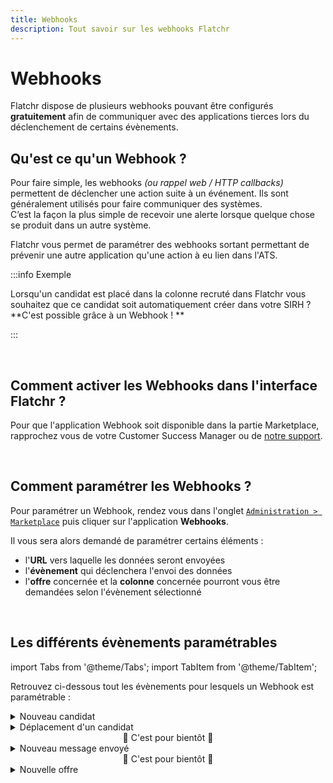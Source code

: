 ```yaml
---
title: Webhooks
description: Tout savoir sur les webhooks Flatchr
---
```


# Webhooks

Flatchr dispose de plusieurs webhooks pouvant être configurés **gratuitement** afin de communiquer avec des applications tierces lors du déclenchement de certains évènements.

## Qu'est ce qu'un Webhook ? 

Pour faire simple, les webhooks *(ou rappel web / HTTP callbacks)* permettent de déclencher une action suite à un événement. Ils sont généralement utilisés pour faire communiquer des systèmes.  
C’est la façon la plus simple de recevoir une alerte lorsque quelque chose se produit dans un autre système.  

Flatchr vous permet de paramétrer des webhooks sortant permettant de prévenir une autre application qu'une action à eu lien dans l'ATS.


:::info Exemple

Lorsqu'un candidat est placé dans la colonne recruté dans Flatchr vous souhaitez que ce candidat soit automatiquement créer dans votre SIRH ?  
**C'est possible grâce à un Webhook ! **

:::

<br/>

## Comment activer les Webhooks dans l'interface Flatchr ? 

Pour que l'application Webhook soit disponible dans la partie Marketplace, rapprochez vous de votre Customer Success Manager ou de [notre support](mailto:support@flatchr.io).

<br/>

## Comment paramétrer les Webhooks ? 

Pour paramétrer un Webhook, rendez vous dans l'onglet [`Administration > Marketplace`](http://app.flatchr.io/#/board/settings/api) puis cliquer sur l'application **Webhooks**.  


Il vous sera alors demandé de paramétrer certains éléments : 
- l'**URL** vers laquelle les données seront envoyées 
- l'**évènement** qui déclenchera l'envoi des données
- l'**offre** concernée et la **colonne** concernée pourront vous être demandées selon l'évènement sélectionné


<br/>

## Les différents évènements paramétrables

import Tabs from '@theme/Tabs';
import TabItem from '@theme/TabItem';

Retrouvez ci-dessous tout les évènements pour lesquels un Webhook est paramétrable : 

<Tabs>
<TabItem value="Candidats" label="Candidats" default>
<details>
<summary>Nouveau candidat</summary>

Un Webhook peut être créé pour envoyer une requête lorsqu'un nouveau candidat est créé.

  <br/>

|Name|Type|Description|
|---|---|---|
data|[data](/docs/Schemas/data_new_applicant)|Objet contenant les données|
event|string|Evènement ayant déclenché l'envoi (ici : 'new_applicant')|
company_id|integer|Identifiant en clair de l'entreprise|

<details>
<summary>Exemple</summary>

```json
{
  data: {
    applicant: {
      candidate_id: 1648,
      vacancy_id: '0LEZBvp5WKnMoVmg',
      comment: '',
      column_id: 'a4JL2lpEQKpwBXKe',
      updated_at: 2022-01-13T15:21:22.164Z,
      created_at: 2022-01-13T15:21:22.164Z,
      id: 'G6KzqPkNZ0n31m0l',
      score: 0,
      status: 1,
      comments: null,
      urls: null,
      external_id: null,
      view: false,
      anonym: false,
      duplicate: null,
      reason_id: null,
      column: [Object]
    },
    candidate: {
      firstname: 'Pauline',
      lastname: 'Duboneau',
      email: 'duboneau.p@mail.com',
      urls: [Object],
      phone: '+33654342384',
      updated_at: 2022-01-14T13:55:31.919Z,
      created_at: 2022-01-14T13:55:31.919Z,
      id: 1648,
      status: 1,
      external_id: null,
      summary: null,
      contact_information: null,
      comments: null,
      user_id: null,
      consent: true
    },
    vacancy: {
      id: 1575,
      company_id: 'Vw67MkgKj2dJ1203',
      title: 'Chirurgien',
      description: 'Créé en 1974 au sein de l’AP-HM, le Centre Hospitalier de la Timone est le plus important de la région PACA. Il est considéré par son activité, son équipement de pointe et ses moyens humains comme le troisième hôpital européen.',
      experience: 1,
      salary: '0',
      status: 1,
      contract_type_id: 1,
      activity_id: 35,
      external_id: null,
      created_by: 'lVq5r6pYLD9PmMvP',
      created_at: 2021-10-11T12:29:16.187Z,
      updated_at: 2022-01-13T14:49:27.828Z,
      mission: '<p>Gerer les differentes intervetions pour les patients</p>',
      profile: "<p>Identifier la demande du patient et rechercher les informations complémentaires dans le dossier médical<br>Définir les orientations stratégiques d'une structure<br>Recenser les symptômes, les dysfonctionnements, cerner l'environnement de vie du patient et procéder à l'examen clinique<br>Déterminer les besoins thérapeutiques et réaliser les soins médicaux<br>Réaliser la prescription médicale, expliquer les modalités de traitement au patient et le conseiller sur l'hygiène de vie<br>Repérer les situations à risques (maltraitance, addiction, ...) et orienter le patient vers d'autres professionnels ou informer les services concernés (sociaux, judiciaires, ...)<br>Compléter les documents médico-administratifs (feuille de soins, déclaration de grossesse)<br>Actualiser le dossier médical du patient<br>Représenter une structure lors d'évènements (salons professionnels, ...)<br>Actualiser la documentation professionnelle et réglementaire<br>Participer à des groupes de travail</p>",
      channel_id: 10,
      metier_id: 122,
      daxtra_index: true,
      mensuality: 'y',
      reference: 'chirurgien-2022',
      published: false,
      semantic: false,
      slug: '0lezbvp5wwnmovmg-chirurgien',
      slug_mail: 'dn4y5z',
      driver_license: false,
      education_level_id: 1,
      start_date: null,
      end_date: null,
      apply_url: null,
      updated_by: null,
      language: 'fr_FR',
      meta_tags: null,
      meta_description: null,
      meta_title: null,
      options: null,
      remote: false,
      kanban: true,
      note: '<p></p>',
      currency: 'EUR',
      partial: false,
      handicap: false,
      questions: [],
      address: [Object]
    },
    column: 643,
    cv: null,
    user: {},
    message: 'Un nouveau candidat a postulé sur votre offre <b>Chirurgien</b>',
    applicant_id: 1860,
    candidate_id: 1648,
    column_id: 'a4JL2lpEQKpwBXKe',
    vacancy_id: '0LEZBvp5WWnMoVmg',
    company: { id: 'Vw67MknKj2dJ1203', name: 'Hopital de la Timone' }
  },
  event: 'new_applicant',
  company_id: 59
}
```
</details>
</details>
  <details>
  <summary> Déplacement d'un candidat </summary>
  Un Webhook peut être créé pour envoyer une requête lorsqu'un candidat est déplacé sur une colonne définie. On peut donc paramétrer le Webhook pour qu'il transfère les informations d'un candidat recruté à un ATS. 

  <br/>

|Name|Type|Description|
|---|---|---|
data|[data](/docs/Schemas/data_drag_applicant)|Objet contenant les données|
event|string|Evènement ayant déclenché l'envoi (ici : 'drag_applicant')|
company_id|integer|Identifiant en clair de l'entreprise|


<details>
<summary> Exemple </summary>

```json
{
  data: {
    user: {
      email: 'tom_bourgis@gmail.com',
      status: 1,
      id: 240,
      firstname: 'Tom',
      lastname: 'Bourgis',
      phone: null,
      company: 'L'entreprise',
      language: 'fr_FR',
      last_login: 2022-01-13T15:12:14.899Z,
      created_at: 2019-03-21T09:24:02.325Z,
      updated_at: 2022-01-13T15:12:14.901Z,
      signature: '<p>Tom Bourgis</p>\n' +
        '<p>Chargé de développement</p>\n' +
        '<p>+33 (0)6 20 51 96 08 - tom.bourgis@lentreprise.io</p>\n' +
        '<p><a href="https://app.hubspot.com/meetings/tom-3" target="_blank">Prendre un rendez-vous</a>&nbsp;</p>\n' +
        '<p></p>\n',
      use_email: false,
      timezone: 'Europe/Paris',
      gmail_last_sync_id: null,
      gmail_last_sync_date: null,
      picture: [Object]
    },
    applicant: {
      id: 1474,
      vacancy_id: 'a4JL2lpEbydwBXKe',
      candidate_id: 1260,
      score: 0,
      status: 1,
      created_at: 2022-01-13T15:21:22.164Z,
      updated_at: 2022-01-13T15:26:53.148Z,
      comment: null,
      column_id: 'Nk5aMxpQ4b9GZ2Oz',
      comments: null,
      urls: null,
      external_id: null,
      view: false,
      anonym: false,
      duplicate: null,
      reason_id: null,
      applies: [Array],
      column: [Object],
      vacancy: [Object]
    },
    candidate: {
      id: 1260,
      firstname: 'Hubert',
      lastname: 'Delajaque',
      email: 'delajaque@mail.com',
      status: 1,
      external_id: null,
      created_at: 2022-01-13T15:21:22.063Z,
      updated_at: 2022-01-13T15:21:22.116Z,
      summary: null,
      contact_information: null,
      comments: null,
      urls: {},
      user_id: null,
      phone: '+33 6 76 56 45 23',
      consent: true,
      cv: {},
      additionals: [Object]
    },
    column: {
      id: 695,
      title: 'Pré-qualification RH',
      company_id: 'G6KzqPnNLyp31m0l',
      position: 2,
      created_at: 2019-12-12T12:34:15.174Z,
      updated_at: 2021-11-05T09:12:15.563Z,
      visible: true,
      hired: false
    },
    vacancy: {
      id: 1243,
      company_id: 'G6KzqPnNLyp31m0l',
      title: 'Account Executive ',
      description: '<div>Quid? qui se etiam nunc subsidiis patrimonii aut amicorum liberalitate sustentant, hos perire patiemur? An, si qui frui publico non potuit per hostem, hic tegitur ipsa lege censoria; quem is frui non sinit, qui est, etiamsi non appellatur, hostis, huic ferri auxilium non oportet? Retinete igitur in provincia diutius eum, qui de sociis cum hostibus, de civibus cum sociis faciat pactiones, qui hoc etiam se pluris esse quam collegam putet, quod ille vos tristia voltuque deceperit, ipse numquam se minus quam erat, nequam esse simularit. Piso autem alio quodam modo gloriatur se brevi tempore perfecisse, ne Gabinius unus omnium nequissimus existimaretur.</div>',
      experience: 2,
      salary: '0',
      status: 1,
      contract_type_id: 5,
      activity_id: 13,
      external_id: null,
      created_by: 'LrENkKp8lZd3xYGM',
      created_at: 2020-12-01T14:14:28.005Z,
      updated_at: 2021-12-28T16:39:01.848Z,
      mission: '<div>Prospecte une clientèle de professionnels, propose des solutions techniques selon les besoins, impératifs du client et négocie les conditions commerciales de la vente.<br>Peut coordonner une équipe commerciale et animer un réseau de commerciaux.</div>',
      profile: "<div>Définir le plan d'action commercial et établir le plan de tournée (ciblage, interlocuteurs, préparation de dossiers techniques)<br>Concevoir une étude de faisabilité technique<br>Établir un devis<br>Négocier un contrat<br>Établir un contrat de vente<br>Vérifier les conditions de réalisation d'une commande<br>Suivre la réalisation d'une prestation technique<br>Analyser les résultats des ventes<br>Déterminer des mesures correctives</div>",
      channel_id: 2,
      metier_id: 54,
      daxtra_index: true,
      mensuality: 'y',
      reference: 'Account Executive',
      published: false,
      semantic: false,
      slug: 'a4jl2lpebydwbxme-commercial-btob-h-f',
      slug_mail: 'dj3q2z',
      driver_license: true,
      education_level_id: 5,
      start_date: null,
      end_date: null,
      apply_url: null,
      updated_by: null,
      language: 'fr_FR',
      meta_tags: null,
      meta_description: null,
      meta_title: null,
      options: [Object],
      remote: true,
      kanban: true,
      note: '',
      currency: 'EUR',
      partial: false,
      handicap: false
    },
    user_id: '0D3NVZdqe7dMyb6z',
    applicant_id: 1474,
    candidate_id: 1260,
    column_id: 'Nk5aMxpQ4b9GZ2Oz',
    vacancy_id: 'a4JL2lpEbydwBXKe',
    company: { id: 'G6KzqPnNLyp31m0l', name: "L'entreprise" }
  },
  event: 'drag_applicant',
  company_id: 60
}
```
</details>

  </details>
</TabItem>
<TabItem value="Actions" label="Actions" >
  <center> 🐙 C'est pour bientôt 🐙 </center>
</TabItem>
<TabItem value="Messages" label="Messages" >
<details>
<summary> Nouveau message envoyé </summary>
Un Webhook peut être créé pour envoyer une requête lorsque quelqu'un envoi un message.

  <br/>

|Name|Type|Description|
|---|---|---|
data|[data](/docs/Schemas/data_new_message)|Objet contenant les données|
event|string|Evènement ayant déclenché l'envoi (ici : 'new_message')|
company_id|integer|Identifiant en clair de l'entreprise|

<details>
<summary>Exemple</summary>


```json
{
  data: {
    company_id: 'Vw67MknKj2dJ1203',
    user: {
      email: 'Ludivine.lacru@latimone.fr',
      status: 1,
      id: 147,
      firstname: 'Ludivine',
      lastname: 'Lacru',
      phone: '+33 6 96 87 53 96',
      company: 'Louis SAS',
      language: 'fr_FR',
      last_login: 2022-01-13T15:41:11.165Z,
      created_at: 2016-10-17T22:26:50.076Z,
      updated_at: 2022-01-13T15:41:11.166Z,
      signature: '',
      use_email: false,
      timezone: 'Europe/Paris',
      gmail_last_sync_id: null,
      gmail_last_sync_date: null,
      picture: [Object]
    },
    applicant: {
      id: 1687,
      vacancy_id: '0LEZBvp5WWpMoVmg',
      candidate_id: 1490,
      score: 0,
      status: 1,
      created_at: 2021-12-10T22:25:12.639Z,
      updated_at: 2022-01-13T15:53:18.124Z,
      comment: null,
      column_id: '2zNDRr9BA8nLqQyE',
      comments: null,
      urls: null,
      external_id: null,
      view: true,
      anonym: false,
      duplicate: null,
      reason_id: null,
      vacancy: [Object]
    },
    candidate: {
      id: 1490,
      firstname: 'Hildegaard',
      lastname: 'Riva',
      email: 'hildegaard.riva@yopmail.com',
      status: 1,
      external_id: null,
      created_at: 2021-12-10T22:25:12.596Z,
      updated_at: 2021-12-10T22:27:54.998Z,
      summary: null,
      contact_information: null,
      comments: null,
      urls: [Object],
      user_id: null,
      phone: '',
      consent: true,
      additionals: [Object]
    },
    vacancy: {
      id: 1575,
      company_id: 'Vw67MknKj2dJ1203',
      title: 'Chirurgien',
      description: 'Créé en 1974 au sein de l’AP-HM, le Centre Hospitalier de la Timone est le plus important de la région PACA. Il est considéré par son activité, son équipement de pointe et ses moyens humains comme le troisième hôpital européen.',
      experience: 1,
      salary: '0',
      status: 1,
      contract_type_id: 1,
      activity_id: 35,
      external_id: null,
      created_by: 'lVq5r6pYLD9AmMvP',
      created_at: 2021-10-11T12:29:16.187Z,
      updated_at: 2022-01-13T14:49:27.828Z,
      mission: '<p>Opérer à coeur ouvert</p>',
      profile: "<p>Identifier la demande du patient et rechercher les informations complémentaires dans le dossier médical<br>Définir les orientations stratégiques d'une structure<br>Recenser les symptômes, les dysfonctionnements, cerner l'environnement de vie du patient et procéder à l'examen clinique<br>Déterminer les besoins thérapeutiques et réaliser les soins médicaux<br>Réaliser la prescription médicale, expliquer les modalités de traitement au patient et le conseiller sur l'hygiène de vie<br>Repérer les situations à risques (maltraitance, addiction, ...) et orienter le patient vers d'autres professionnels ou informer les services concernés (sociaux, judiciaires, ...)<br>Compléter les documents médico-administratifs (feuille de soins, déclaration de grossesse)<br>Actualiser le dossier médical du patient<br>Représenter une structure lors d'évènements (salons professionnels, ...)<br>Actualiser la documentation professionnelle et réglementaire<br>Participer à des groupes de travail</p>",
      channel_id: 10,
      metier_id: 122,
      daxtra_index: true,
      mensuality: 'y',
      reference: 'chirurgien-2022',
      published: false,
      semantic: false,
      slug: '0lezbvp5wwnmovmg-chirurgien',
      slug_mail: 'dn4y5z',
      driver_license: false,
      education_level_id: 1,
      start_date: null,
      end_date: null,
      apply_url: null,
      updated_by: null,
      language: 'fr_FR',
      meta_tags: null,
      meta_description: null,
      meta_title: null,
      options: null,
      remote: false,
      kanban: true,
      note: '<p></p>',
      currency: 'EUR',
      partial: false,
      handicap: false
    },
    text: '<p>Candidat sérieux et motivé</p>',
    user_id: 'lVq5r6pYLD9AmMvP',
    applicant_id: 1687,
    candidate_id: 1490,
    vacancy_id: '0LEZBvp5WWnMoVmg',
    company: { id: 'Vw67MknKj2mJ1203', name: 'La Timone' }
  },
  event: 'new_message',
  company_id: 59
}
```

</details>

</details>
</TabItem>
<TabItem value="Membres" label="Membres" >
<center> 🐙 C'est pour bientôt 🐙 </center>
</TabItem>
<TabItem value="Offres" label="Offres" >
  <details>
    <summary> Nouvelle offre </summary>
Un Webhook peut être créé pour envoyer une requête lorsqu'une nouvelle offre est créee

  <br/>

|Name|Type|Description|
|---|---|---|
data|[data](/docs/Schemas/data_new_vacancy)|Objet contenant les données|
event|string|Evènement ayant déclenché l'envoi (ici : 'new_vacancy')|
company_id|integer|Identifiant en clair de l'entreprise|

      
<details>
<summary>Exemple</summary>

```json
{
  data: {
    user: {
      email: 'anthony@egames.io',
      status: 1,
      id: 147,
      firstname: 'Anthony',
      lastname: 'Dupontel',
      phone: '+33 6 96 87 53 96',
      company: 'Louis SAS',
      language: 'fr_FR',
      last_login: 2022-01-13T15:41:11.165Z,
      created_at: 2016-10-17T22:26:50.076Z,
      updated_at: 2022-01-13T15:41:11.166Z,
      signature: '',
      use_email: false,
      timezone: 'Europe/Paris',
      gmail_last_sync_id: null,
      gmail_last_sync_date: null,
      picture: [Object]
    },
    vacancy: {
      id: 1578,
      company_id: 'Vw67MkmKj2dJ1203',
      title: 'Testeur de jeux video',
      description: '<p>Viens t'amuser avec nous</p>',
      experience: 6,
      salary: '0',
      status: 1,
      contract_type_id: 1,
      activity_id: 35,
      external_id: null,
      created_by: 'lVq5r6mYLD9AmMvP',
      created_at: 2022-01-13T15:58:38.120Z,
      updated_at: 2022-01-13T15:58:38.150Z,
      mission: '<p>Designer, coder, analyser et tester les systèmes pour les applications iOS<br>Introduire et présenter les usages et les fonctionnalités<br>S'occuper des mises à jour des softwares, des patches et des bugs<br>Développer des applications pour des projet avec deadlines tout en respectant les exigences commerciales<br>Communiquer avec une équipe de développeurs, designers, directeur de projets et autres membres du personnel pour mettre en place de nouvelles fonctionnalités<br>Bien organiser les projets, les brouillons, les dossiers, les codes afin de permettre aux autres membres de l'équipe de faire des changements/suggestions/corrections<br>Rester à jours sur les nouveaux langages de programmations, mise à jour OS, et autres informations qui pourraient affecter le développement.</p>',
      profile: '<p>Expérience dans la publication d'application Iphone/Ipad<br>Expérience en Objective-C, bibliothèque externe, et gestion d'APIs <br>Très bonne connaissance des différents frameworks iOS (données, graphiques…) et des outils de programmation (Xcoe, Git, …)<br>Excellente capacité à comprendre et développer des algorithmes<br>Excellent communication écrite et verbale en [X] langue<br>[X] diplôme d'ingénieur ou d'un domaine similaire</p>',
      channel_id: 5,
      metier_id: 135,
      daxtra_index: true,
      mensuality: 'y',
      reference: 'test-video-202201',
      published: false,
      semantic: false,
      slug: 'vadyjo9m0lnkr0ry-testeur-de-jeux-video',
      slug_mail: 'v01o0z',
      driver_license: false,
      education_level_id: 1,
      start_date: null,
      end_date: null,
      apply_url: null,
      updated_by: null,
      language: 'fr_FR',
      meta_tags: null,
      meta_description: null,
      meta_title: null,
      options: [Object],
      remote: false,
      kanban: true,
      note: '<p>Ceci est ma note interne</p>',
      currency: 'EUR',
      partial: false,
      handicap: false,
      questions: [],
      address: [Object],
      tags: []
    },
    message: '<b>Anthony Dupontel</b> a ajouté une nouvelle offre <b>Testeur de jeux video</b>',
    user_id: 'lVq5r6pYLD9AmMvP',
    vacancy_id: 'vADYjo9m0LnkR0ry',
    company: { id: 'Vw67MknKj2dJ1203', name: 'EGames' }
  },
  event: 'new_vacancy',
  company_id: 59
}
```
</details>
  </details>
</TabItem>
</Tabs>

